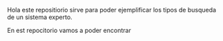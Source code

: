 Hola este repositiorio sirve para poder ejemplificar los tipos de busqueda de un sistema experto.

En est repocitorio vamos a poder encontrar 
